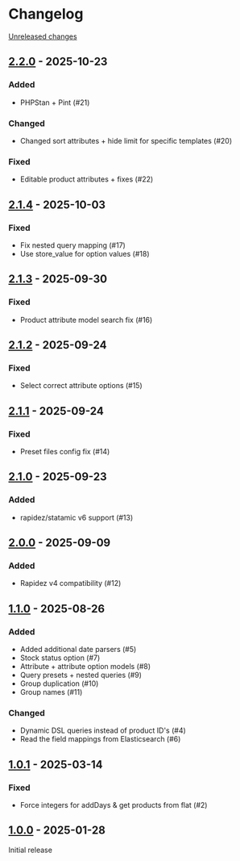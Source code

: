 # Changelog 

[Unreleased changes](https://github.com/rapidez/statamic-query-builder/compare/2.2.0...2.2.0)
## [2.2.0](https://github.com/rapidez/statamic-query-builder/releases/tag/2.2.0) - 2025-10-23

### Added

- PHPStan + Pint (#21)

### Changed

- Changed sort attributes + hide limit for specific templates (#20)

### Fixed

- Editable product attributes + fixes (#22)

## [2.1.4](https://github.com/rapidez/statamic-query-builder/releases/tag/2.1.4) - 2025-10-03

### Fixed

- Fix nested query mapping (#17)
- Use store_value for option values (#18)

## [2.1.3](https://github.com/rapidez/statamic-query-builder/releases/tag/2.1.3) - 2025-09-30

### Fixed

- Product attribute model search fix (#16)

## [2.1.2](https://github.com/rapidez/statamic-query-builder/releases/tag/2.1.2) - 2025-09-24

### Fixed

- Select correct attribute options (#15)

## [2.1.1](https://github.com/rapidez/statamic-query-builder/releases/tag/2.1.1) - 2025-09-24

### Fixed

- Preset files config fix (#14)

## [2.1.0](https://github.com/rapidez/statamic-query-builder/releases/tag/2.1.0) - 2025-09-23

### Added

- rapidez/statamic v6 support (#13)

## [2.0.0](https://github.com/rapidez/statamic-query-builder/releases/tag/2.0.0) - 2025-09-09

### Added

- Rapidez v4 compatibility (#12)

## [1.1.0](https://github.com/rapidez/statamic-query-builder/releases/tag/1.1.0) - 2025-08-26

### Added

- Added additional date parsers (#5)
- Stock status option (#7)
- Attribute + attribute option models (#8)
- Query presets + nested queries (#9)
- Group duplication (#10)
- Group names (#11)

### Changed

- Dynamic DSL queries instead of product ID's (#4)
- Read the field mappings from Elasticsearch (#6)

## [1.0.1](https://github.com/rapidez/statamic-query-builder/releases/tag/1.0.1) - 2025-03-14

### Fixed

- Force integers for addDays & get products from flat (#2)

## [1.0.0](https://github.com/rapidez/statamic-query-builder/releases/tag/1.0.0) - 2025-01-28

Initial release


